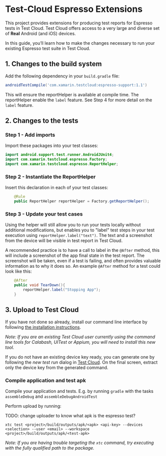 # Test-Cloud Espresso Extensions

This project provides extensions for producing test reports for Espresso tests in Test Cloud. Test Cloud offers access to a very large and diverse set of __Real__ Android (and iOS) devices.

In this guide, you’ll learn how to make the changes necessary to run your existing Espresso test suite in Test Cloud.

## 1. Changes to the build system
Add the following dependency in your `build.gradle` file:

```gradle
androidTestCompile('com.xamarin.testcloud:espresso-support:1.1')
```

This will ensure the reportHelper is available at compile time. The reportHelper enable the `label` feature. See Step 4 for more detail on the `label` feature.

## 2. Changes to the tests

### Step 1 - Add imports

Import these packages into your test classes:

```java
import android.support.test.runner.AndroidJUnit4;
import com.xamarin.testcloud.espresso.Factory;
import com.xamarin.testcloud.espresso.ReportHelper;
```

### Step 2 - Instantiate the ReportHelper

Insert this declaration in each of your test classes:

```java
    @Rule
    public ReportHelper reportHelper = Factory.getReportHelper();
```

### Step 3 - Update your test cases

Using the helper will still allow you to run your tests locally without additional modifications, but enables you to "label" test steps in your test execution using `reportHelper.label("text")`. The text and a screenshot from the device will be visible in test report in  Test Cloud.

A recommended practice is to have a call to label in the `@After` method, this will include a screenshot of the app final state in the test report. The screenshot will be taken, even if a test is failing, and often provides valuable information as to why it does so. An example `@After` method for a test could look like this:

```java
    @After
    public void TearDown(){
        reportHelper.label("Stopping App");
    }
```

## 3. Upload to Test Cloud

If you have not done so already, install our command line interface by following [the installation instructions](UploaderInstall.md/#installation).

*Note: If you are an existing Test Cloud user currently using the command line tools for Calabash, UITest or Appium, you will need to install this new tool.*

If you do not have an existing device key ready, you can generate one by following the *new test run* dialog in [Test Cloud](https://testcloud.xamarin.com). On the final screen, extract only the device key from the generated command.

### Compile application and test apk

Compile your application and tests. E.g. by running `gradle` with the tasks `assembleDebug` and `assembleDebugAndroidTest`

Perform upload by running:

TODO: change uploader to know what apk is the espresso test?

```
xtc test <project>/build/outputs/apk/<apk> <api-key> --devices <selection> --user <email> --workspace <project>/build/outputs/apk/<test-apk>
```

*Note: If you are having trouble targeting the `xtc` command, try executing with the fully qualified path to the package.*
